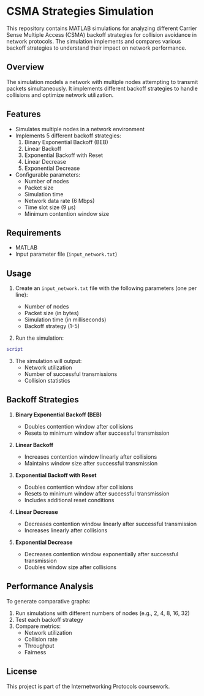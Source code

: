 # CSMA Strategies Simulation

This repository contains MATLAB simulations for analyzing different Carrier Sense Multiple Access (CSMA) backoff strategies for collision avoidance in network protocols. The simulation implements and compares various backoff strategies to understand their impact on network performance.

## Overview

The simulation models a network with multiple nodes attempting to transmit packets simultaneously. It implements different backoff strategies to handle collisions and optimize network utilization.

## Features

- Simulates multiple nodes in a network environment
- Implements 5 different backoff strategies:
  1. Binary Exponential Backoff (BEB)
  2. Linear Backoff
  3. Exponential Backoff with Reset
  4. Linear Decrease
  5. Exponential Decrease
- Configurable parameters:
  - Number of nodes
  - Packet size
  - Simulation time
  - Network data rate (6 Mbps)
  - Time slot size (9 μs)
  - Minimum contention window size

## Requirements

- MATLAB
- Input parameter file (`input_network.txt`)

## Usage

1. Create an `input_network.txt` file with the following parameters (one per line):
   - Number of nodes
   - Packet size (in bytes)
   - Simulation time (in milliseconds)
   - Backoff strategy (1-5)

2. Run the simulation:
```matlab
script
```

3. The simulation will output:
   - Network utilization
   - Number of successful transmissions
   - Collision statistics

## Backoff Strategies

1. **Binary Exponential Backoff (BEB)**
   - Doubles contention window after collisions
   - Resets to minimum window after successful transmission

2. **Linear Backoff**
   - Increases contention window linearly after collisions
   - Maintains window size after successful transmission

3. **Exponential Backoff with Reset**
   - Doubles contention window after collisions
   - Resets to minimum window after successful transmission
   - Includes additional reset conditions

4. **Linear Decrease**
   - Decreases contention window linearly after successful transmission
   - Increases linearly after collisions

5. **Exponential Decrease**
   - Decreases contention window exponentially after successful transmission
   - Doubles window size after collisions

## Performance Analysis

To generate comparative graphs:

1. Run simulations with different numbers of nodes (e.g., 2, 4, 8, 16, 32)
2. Test each backoff strategy
3. Compare metrics:
   - Network utilization
   - Collision rate
   - Throughput
   - Fairness

## License

This project is part of the Internetworking Protocols coursework.
